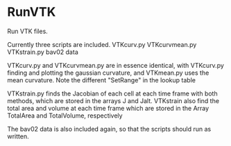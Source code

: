 # RunVTK
Run VTK files.

Currently three scripts are included.
  VTKcurv.py
  VTKcurvmean.py
  VTKstrain.py
  bav02 data
  
VTKcurv.py and VTKcurvmean.py are in essence identical, 
      with VTKcurv.py finding and plotting the gaussian curvature, 
      and VTKmean.py uses the mean curvature. Note the different 
      "SetRange" in the lookup table
      
VTKstrain.py finds the Jacobian of each cell at each time frame with
      both methods, which are stored in the arrays J and Jalt.
      VTKstrain also find the total area and volume at each time frame
      which are stored in the Array TotalArea and TotalVolume, respectively
      
 The bav02 data is also included again, so that the scripts should run as written.
 
 
